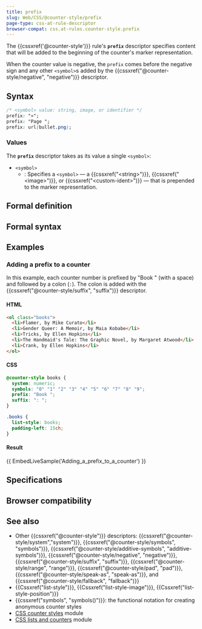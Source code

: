 ```yaml
---
title: prefix
slug: Web/CSS/@counter-style/prefix
page-type: css-at-rule-descriptor
browser-compat: css.at-rules.counter-style.prefix
---
```




The {{cssxref('@counter-style')}} rule's **`prefix`** descriptor specifies content that will be added to the beginning of the counter's marker representation.

When the counter value is negative, the `prefix` comes before the negative sign and any other `<symbol>`s added by the {{cssxref("@counter-style/negative", "negative")}} descriptor.

## Syntax

```css
/* <symbol> value: string, image, or identifier */
prefix: "»";
prefix: "Page ";
prefix: url(bullet.png);
```

### Values

The **`prefix`** descriptor takes as its value a single `<symbol>`:

- `<symbol>`
  - : Specifies a `<symbol>` — a {{cssxref("&lt;string&gt;")}}, {{cssxref("&lt;image&gt;")}}, or {{cssxref("&lt;custom-ident&gt;")}} — that is prepended to the marker representation.

## Formal definition



## Formal syntax



## Examples

### Adding a prefix to a counter

In this example, each counter number is prefixed by "Book " (with a space) and followed by a colon (`:`). The colon is added with the {{cssxref("@counter-style/suffix", "suffix")}} descriptor.

#### HTML

```html
<ol class="books">
  <li>Flamer, by Mike Curato</li>
  <li>Gender Queer: A Memoir, by Maia Kobabe</li>
  <li>Tricks, by Ellen Hopkins</li>
  <li>The Handmaid's Tale: The Graphic Novel, by Margaret Atwood</li>
  <li>Crank, by Ellen Hopkins</li>
</ol>
```

#### CSS

```css
@counter-style books {
  system: numeric;
  symbols: "0" "1" "2" "3" "4" "5" "6" "7" "8" "9";
  prefix: "Book ";
  suffix: ": ";
}

.books {
  list-style: books;
  padding-left: 15ch;
}
```

#### Result

{{ EmbedLiveSample('Adding_a_prefix_to_a_counter') }}

## Specifications



## Browser compatibility



## See also

- Other {{cssxref("@counter-style")}} descriptors: {{cssxref("@counter-style/system","system")}}, {{cssxref("@counter-style/symbols", "symbols")}}, {{cssxref("@counter-style/additive-symbols", "additive-symbols")}}, {{cssxref("@counter-style/negative", "negative")}}, {{cssxref("@counter-style/suffix", "suffix")}}, {{cssxref("@counter-style/range", "range")}}, {{cssxref("@counter-style/pad", "pad")}}, {{cssxref("@counter-style/speak-as", "speak-as")}}, and {{cssxref("@counter-style/fallback", "fallback")}}
- {{Cssxref("list-style")}}, {{Cssxref("list-style-image")}}, {{Cssxref("list-style-position")}}
- {{cssxref("symbols", "symbols()")}}: the functional notation for creating anonymous counter styles
- [CSS counter styles](/Web/CSS/CSS_counter_styles) module
- [CSS lists and counters](/Web/CSS/CSS_lists) module
